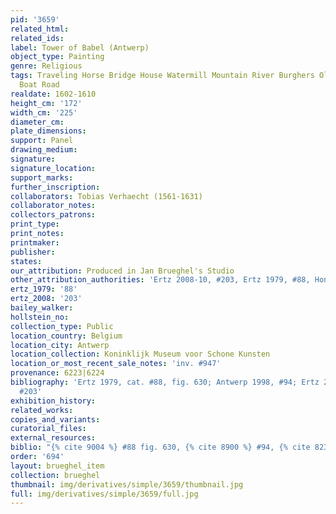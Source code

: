 ```yaml
---
pid: '3659'
related_html: 
related_ids: 
label: Tower of Babel (Antwerp)
object_type: Painting
genre: Religious
tags: Traveling Horse Bridge House Watermill Mountain River Burghers Old_Testament
  Boat Road
realdate: 1602-1610
height_cm: '172'
width_cm: '225'
diameter_cm: 
plate_dimensions: 
support: Panel
drawing_medium: 
signature: 
signature_location: 
support_marks: 
further_inscription: 
collaborators: Tobias Verhaecht (1561-1631)
collaborator_notes: 
collectors_patrons: 
print_type: 
print_notes: 
printmaker: 
publisher: 
states: 
our_attribution: Produced in Jan Brueghel's Studio
other_attribution_authorities: 'Ertz 2008-10, #203, Ertz 1979, #88, Honig database'
ertz_1979: '88'
ertz_2008: '203'
bailey_walker: 
hollstein_no: 
collection_type: Public
location_country: Belgium
location_city: Antwerp
location_collection: Koninklijk Museum voor Schone Kunsten
location_or_most_recent_sale_notes: 'inv. #947'
provenance: 6223|6224
bibliography: 'Ertz 1979, cat. #88, fig. 630; Antwerp 1998, #94; Ertz 2008-10, cat.
  #203'
exhibition_history: 
related_works: 
copies_and_variants: 
curatorial_files: 
external_resources: 
biblio: "{% cite 9004 %} #88 fig. 630, {% cite 8900 %} #94, {% cite 8236 %} cat #203"
order: '694'
layout: brueghel_item
collection: brueghel
thumbnail: img/derivatives/simple/3659/thumbnail.jpg
full: img/derivatives/simple/3659/full.jpg
---
```

